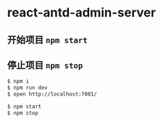 # react-antd-admin-server

## 开始项目 `npm start` 

## 停止项目 `npm stop`
```bash
$ npm i
$ npm run dev
$ open http://localhost:7001/
```


```bash
$ npm start
$ npm stop
```
